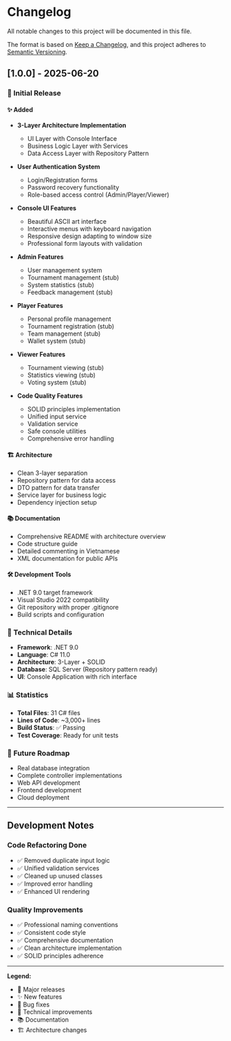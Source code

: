 # Changelog

All notable changes to this project will be documented in this file.

The format is based on [Keep a Changelog](https://keepachangelog.com/en/1.0.0/),
and this project adheres to [Semantic Versioning](https://semver.org/spec/v2.0.0.html).

## [1.0.0] - 2025-06-20

### 🎉 Initial Release

#### ✨ Added
- **3-Layer Architecture Implementation**
  - UI Layer with Console Interface
  - Business Logic Layer with Services
  - Data Access Layer with Repository Pattern

- **User Authentication System**
  - Login/Registration forms
  - Password recovery functionality
  - Role-based access control (Admin/Player/Viewer)

- **Console UI Features**
  - Beautiful ASCII art interface
  - Interactive menus with keyboard navigation
  - Responsive design adapting to window size
  - Professional form layouts with validation

- **Admin Features**
  - User management system
  - Tournament management (stub)
  - System statistics (stub)
  - Feedback management (stub)

- **Player Features**
  - Personal profile management
  - Tournament registration (stub)
  - Team management (stub)
  - Wallet system (stub)

- **Viewer Features**
  - Tournament viewing (stub)
  - Statistics viewing (stub)
  - Voting system (stub)

- **Code Quality Features**
  - SOLID principles implementation
  - Unified input service
  - Validation service
  - Safe console utilities
  - Comprehensive error handling

#### 🏗️ Architecture
- Clean 3-layer separation
- Repository pattern for data access
- DTO pattern for data transfer
- Service layer for business logic
- Dependency injection setup

#### 📚 Documentation
- Comprehensive README with architecture overview
- Code structure guide
- Detailed commenting in Vietnamese
- XML documentation for public APIs

#### 🛠️ Development Tools
- .NET 9.0 target framework
- Visual Studio 2022 compatibility
- Git repository with proper .gitignore
- Build scripts and configuration

### 🔧 Technical Details
- **Framework**: .NET 9.0
- **Language**: C# 11.0
- **Architecture**: 3-Layer + SOLID
- **Database**: SQL Server (Repository pattern ready)
- **UI**: Console Application with rich interface

### 📊 Statistics
- **Total Files**: 31 C# files
- **Lines of Code**: ~3,000+ lines
- **Build Status**: ✅ Passing
- **Test Coverage**: Ready for unit tests

### 🎯 Future Roadmap
- Real database integration
- Complete controller implementations
- Web API development
- Frontend development
- Cloud deployment

---

## Development Notes

### Code Refactoring Done
- ✅ Removed duplicate input logic
- ✅ Unified validation services
- ✅ Cleaned up unused classes
- ✅ Improved error handling
- ✅ Enhanced UI rendering

### Quality Improvements
- ✅ Professional naming conventions
- ✅ Consistent code style
- ✅ Comprehensive documentation
- ✅ Clean architecture implementation
- ✅ SOLID principles adherence

---

**Legend:**
- 🎉 Major releases
- ✨ New features
- 🐛 Bug fixes
- 🔧 Technical improvements
- 📚 Documentation
- 🏗️ Architecture changes
